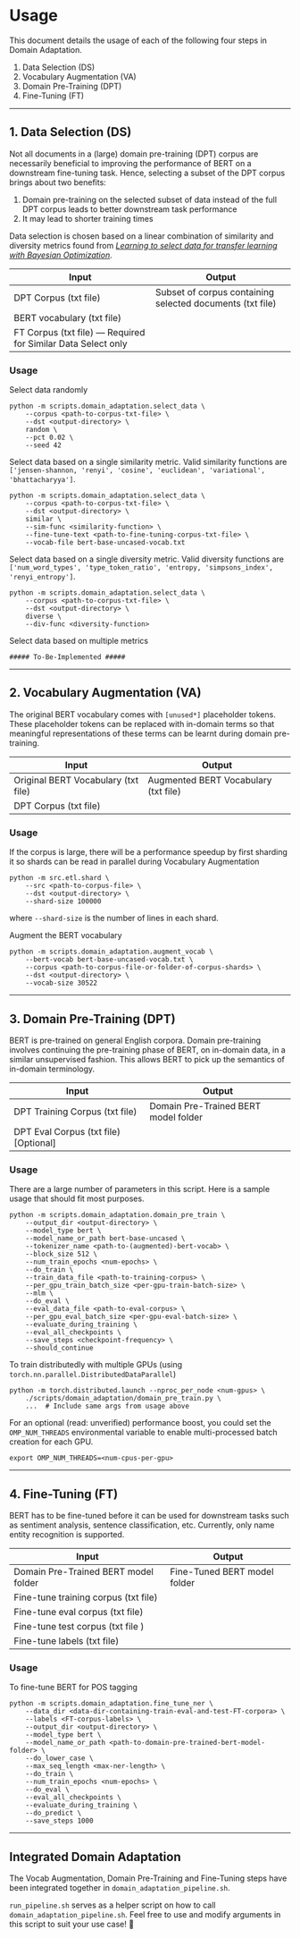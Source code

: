 # Usage
This document details the usage of each of the following four steps in Domain Adaptation.

1. Data Selection (DS)
2. Vocabulary Augmentation (VA)
3. Domain Pre-Training (DPT)
4. Fine-Tuning (FT)

---

## 1. Data Selection (DS)
Not all documents in a (large) domain pre-training (DPT) corpus are necessarily beneficial to improving the performance of BERT on a downstream fine-tuning task. Hence, selecting a subset of the DPT corpus brings about two benefits:
1. Domain pre-training on the selected subset of data instead of the full DPT corpus leads to better downstream task performance
2. It may lead to shorter training times

Data selection is chosen based on a linear combination of similarity and diversity metrics found from [*Learning to select data for transfer learning with Bayesian Optimization*](https://arxiv.org/abs/1707.05246).


| Input | Output |
| ----- | ------ |
| DPT Corpus (txt file) | Subset of corpus containing selected documents (txt file) |
| BERT vocabulary (txt file) | |
| FT Corpus (txt file) — Required for Similar Data Select only | |

### Usage
Select data randomly
```
python -m scripts.domain_adaptation.select_data \
    --corpus <path-to-corpus-txt-file> \
    --dst <output-directory> \
    random \
    --pct 0.02 \
    --seed 42
```

Select data based on a single similarity metric. Valid similarity functions are `['jensen-shannon, 'renyi', 'cosine', 'euclidean', 'variational', 'bhattacharyya']`.
```
python -m scripts.domain_adaptation.select_data \
    --corpus <path-to-corpus-txt-file> \
    --dst <output-directory> \
    similar \
    --sim-func <similarity-function> \
    --fine-tune-text <path-to-fine-tuning-corpus-txt-file> \
    --vocab-file bert-base-uncased-vocab.txt
```

Select data based on a single diversity metric. Valid diversity functions are `['num_word_types', 'type_token_ratio', 'entropy, 'simpsons_index', 'renyi_entropy']`.
```
python -m scripts.domain_adaptation.select_data \
    --corpus <path-to-corpus-txt-file> \
    --dst <output-directory> \
    diverse \
    --div-func <diversity-function>
```

Select data based on multiple metrics
```
##### To-Be-Implemented #####
```

---

## 2. Vocabulary Augmentation (VA)
The original BERT vocabulary comes with `[unused*]` placeholder tokens. These placeholder tokens can be replaced with in-domain terms so that meaningful representations of these terms can be learnt during domain pre-training.

| Input | Output |
| ----- | ------ |
| Original BERT Vocabulary (txt file) | Augmented BERT Vocabulary (txt file) |
| DPT Corpus (txt file) | |

### Usage
If the corpus is large, there will be a performance speedup by first sharding it so shards can be read in parallel during Vocabulary Augmentation
```
python -m src.etl.shard \
    --src <path-to-corpus-file> \
    --dst <output-directory> \
    --shard-size 100000
```
where `--shard-size` is the number of lines in each shard.

Augment the BERT vocabulary
```
python -m scripts.domain_adaptation.augment_vocab \
    --bert-vocab bert-base-uncased-vocab.txt \
    --corpus <path-to-corpus-file-or-folder-of-corpus-shards> \
    --dst <output-directory> \
    --vocab-size 30522
```

---

## 3. Domain Pre-Training (DPT)
BERT is pre-trained on general English corpora. Domain pre-training involves continuing the pre-training phase of BERT, on in-domain data, in a similar unsupervised fashion. This allows BERT to pick up the semantics of in-domain terminology.

| Input | Output |
| ----- | ------ |
| DPT Training Corpus (txt file) | Domain Pre-Trained BERT model folder |
| DPT Eval Corpus (txt file) [Optional] | |


### Usage
There are a large number of parameters in this script. Here is a sample usage that should fit most purposes.
```
python -m scripts.domain_adaptation.domain_pre_train \
    --output_dir <output-directory> \
    --model_type bert \
    --model_name_or_path bert-base-uncased \
    --tokenizer_name <path-to-(augmented)-bert-vocab> \
    --block_size 512 \
    --num_train_epochs <num-epochs> \
    --do_train \
    --train_data_file <path-to-training-corpus> \
    --per_gpu_train_batch_size <per-gpu-train-batch-size> \
    --mlm \
    --do_eval \
    --eval_data_file <path-to-eval-corpus> \
    --per_gpu_eval_batch_size <per-gpu-eval-batch-size> \
    --evaluate_during_training \
    --eval_all_checkpoints \
    --save_steps <checkpoint-frequency> \
    --should_continue
```

To train distributedly with multiple GPUs (using `torch.nn.parallel.DistributedDataParallel`)
```
python -m torch.distributed.launch --nproc_per_node <num-gpus> \
    ./scripts/domain_adaptation/domain_pre_train.py \
    ...  # Include same args from usage above
```
For an optional (read: unverified) performance boost, you could set the `OMP_NUM_THREADS` environmental variable to enable multi-processed batch creation for each GPU.
```
export OMP_NUM_THREADS=<num-cpus-per-gpu>
```

---

## 4. Fine-Tuning (FT)
BERT has to be fine-tuned before it can be used for downstream tasks such as sentiment analysis, sentence classification, etc. Currently, only name entity recognition is supported.

| Input | Output |
| ----- | ------ |
| Domain Pre-Trained BERT model folder | Fine-Tuned BERT model folder |
| Fine-tune training corpus (txt file) | |
| Fine-tune eval corpus (txt file) | |
| Fine-tune test corpus (txt file ) | |
| Fine-tune labels (txt file) | |

### Usage
To fine-tune BERT for POS tagging
```
python -m scripts.domain_adaptation.fine_tune_ner \
    --data_dir <data-dir-containing-train-eval-and-test-FT-corpora> \
    --labels <FT-corpus-labels> \
    --output_dir <output-directory> \
    --model_type bert \
    --model_name_or_path <path-to-domain-pre-trained-bert-model-folder> \
    --do_lower_case \
    --max_seq_length <max-ner-length> \
    --do_train \
    --num_train_epochs <num-epochs> \
    --do_eval \
    --eval_all_checkpoints \
    --evaluate_during_training \
    --do_predict \
    --save_steps 1000
```


---

## Integrated Domain Adaptation
The Vocab Augmentation, Domain Pre-Training and Fine-Tuning steps have been integrated together in `domain_adaptation_pipeline.sh`.

`run_pipeline.sh` serves as a helper script on how to call `domain_adaptation_pipeline.sh`. Feel free to use and modify arguments in this script to suit your use case! 🚀
